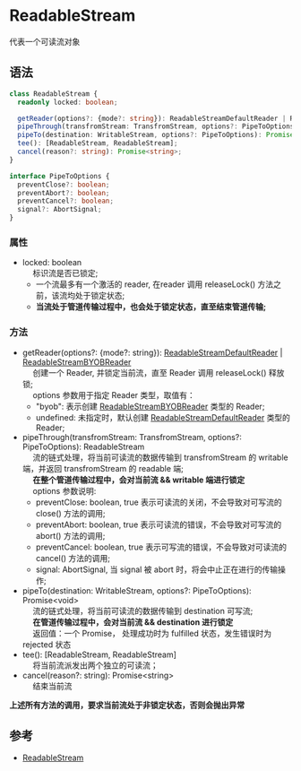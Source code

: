 # ReadableStream
代表一个可读流对象

## 语法
```typescript
class ReadableStream {
  readonly locked: boolean;

  getReader(options?: {mode?: string}): ReadableStreamDefaultReader | ReadableStreamBYOBReader;
  pipeThrough(transfromStream: TransfromStream, options?: PipeToOptions): ReadableStream; 
  pipeTo(destination: WritableStream, options?: PipeToOptions): Promise<void>;
  tee(): [ReadableStream, ReadableStream];
  cancel(reason?: string): Promise<string>;
}

interface PipeToOptions {
  preventClose?: boolean;
  preventAbort?: boolean;
  preventCancel?: boolean;
  signal?: AbortSignal;
}
```

### 属性
- locked: boolean<br>
&emsp; 标识流是否已锁定; 
  - 一个流最多有一个激活的 reader, 在reader 调用 releaseLock() 方法之前，该流均处于锁定状态;
  - **当流处于管道传输过程中，也会处于锁定状态，直至结束管道传输;**

### 方法
- getReader(options?: {mode?: string}):  [ReadableStreamDefaultReader](ReadableStreamDefaultReader.md) | [ReadableStreamBYOBReader](ReadableStreamBYOBReader.md) <br>
&emsp; 创建一个 Reader, 并锁定当前流，直至 Reader 调用 releaseLock() 释放锁; <br>
&emsp; options 参数用于指定 Reader 类型，取值有：<br>
  - "byob": 表示创建 [ReadableStreamBYOBReader](ReadableStreamBYOBReader.md) 类型的 Reader;
  - undefined: 未指定时，默认创建 [ReadableStreamDefaultReader](ReadableStreamDefaultReader.md) 类型的 Reader;
- pipeThrough(transfromStream: TransfromStream, options?: PipeToOptions):  ReadableStream<br>
&emsp; 流的链式处理，将当前可读流的数据传输到 transfromStream 的 writable 端，并返回 transfromStream 的 readable 端;<br>
&emsp; **在整个管道传输过程中，会对当前流 && writable 端进行锁定** <br>
&emsp; options 参数说明: <br>
  - preventClose: boolean, true 表示可读流的关闭，不会导致对可写流的 close() 方法的调用;
  - preventAbort: boolean, true 表示可读流的错误，不会导致对可写流的 abort() 方法的调用;
  - preventCancel: boolean, true 表示可写流的错误，不会导致对可读流的 cancel() 方法的调用;
  - signal: AbortSignal, 当 signal 被 abort 时，将会中止正在进行的传输操作;
- pipeTo(destination: WritableStream, options?: PipeToOptions):  Promise&lt;void&gt; <br>
&emsp; 流的链式处理，将当前可读流的数据传输到 destination 可写流; <br>
&emsp; **在管道传输过程中，会对当前流 && destination 进行锁定** <br>
&emsp; 返回值：一个 Promise， 处理成功时为 fulfilled 状态，发生错误时为 rejected 状态<br>
- tee():  [ReadableStream, ReadableStream] <br>
&emsp; 将当前流派发出两个独立的可读流； <br>
- cancel(reason?: string):  Promise&lt;string&gt; <br>
&emsp; 结束当前流 <br>

**上述所有方法的调用，要求当前流处于非锁定状态，否则会抛出异常**


## 参考
* [ReadableStream](https://developer.mozilla.org/en-US/docs/Web/API/ReadableStream)
